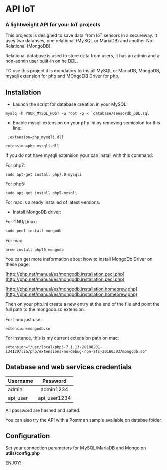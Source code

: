 # API IoT
### A lightweight API for your IoT projects

This projects is designed to save data from IoT sensors in a secureway. It uses two databses, one relational (MySQL or MariaDB) and another 
No-Relational (MongoDB).

Relational database is used to store data from users, it has an admin and a non-admin user built-in on he DDL.

TO use this project it is mondatory to install MySQL or MariaDB, MongoDB, mysqli extension for php and MOngoDB Driver for php.

## Installation

- Launch the script for database creation in your MySQL:

``` myslq -h YOUR_MYSQL_HOST -u root -p < `database/sensordb_DDL.sql ```
 
- Enable mysqli extension on your php.ini by removing semicolon for this line:

```  ;extension=php_mysqli.dll  ```

``` extension=php_mysqli.dll ```

If you do not have mysqli extension your can install with this command:

For php7:

``` sudo apt-get install php7.0-mysqli ```

For php5:

``` sudo apt-get install php5-mysqli ```

For mac is already installed of latest versions.

- Install MongoDB driver:

For GNU/Linux:

``` sudo pecl install mongodb ```

For mac:

``` brew install php70-mongodb ```

You can get more insformation about how to install MongoDb Driver on these page:

[http://php.net/manual/es/mongodb.installation.pecl.php](http://php.net/manual/es/mongodb.installation.pecl.php)

[http://php.net/manual/es/mongodb.installation.homebrew.php](http://php.net/manual/es/mongodb.installation.homebrew.php)

Then on your php.ini create a new entry at the end of the file and point the full path to the mongodb.so extension:

For linux just use:

``` extension=mongodb.so ```

For instance, this is my current extension path on mac:

``` extension="/usr/local/php5-7.1.13-20180201-134129/lib/php/extensions/no-debug-non-zts-20160303/mongodb.so" ```

## Database and web services credentials

| Username      | Password      |
| ------------- |:-------------:|
| admin         | admin1234     |
| api_user      | api_user1234  |


All password are hashed and salted.

You can also try the API with a Postman sample available on databse folder.

## Configuration

Set your connection parameters for MySQL/MariaDB and Mongo on **utils/config.php**

ENJOY!
